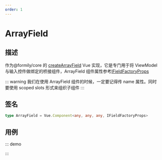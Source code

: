 ```yaml
---
order: 1
---
```


# ArrayField

## 描述

作为@formily/core 的 [createArrayField](https://core.formilyjs.org/api/models/form#createarrayfield) Vue 实现，它是专门用于将 ViewModel 与输入控件做绑定的桥接组件，ArrayField 组件属性参考[IFieldFactoryProps](https://core.formilyjs.org/api/models/form#ifieldfactoryprops)

::: warning
我们在使用 ArrayField 组件的时候，一定要记得传 name 属性。同时要使用 scoped slots 形式来组织子组件
:::

## 签名

```ts
type ArrayField = Vue.Component<any, any, any, IFieldFactoryProps>
```

## 用例

::: demo
<template>
  <FormProvider :form="form">
    <ArrayField name="array">
      <template #default="{ field }">
        <div v-for="(item, index) in field.value || []" :key="item.id" :style="{ marginBottom: '10px' }">
          <Space>
            <Field :name="`${index}.value`" :component="[Input]" />
            <Button @click="() => {
              field.remove(index)
            }">
              Remove
            </Button>
            <Button @click="() => {
              field.moveUp(index)
            }">
              Move Up
            </Button>
            <Button @click="() => {
              field.moveDown(index)
            }">
              Move Down
            </Button>
          </Space>
        </div>
        <Button @click="() => field.push({ id: Date.now(), value: '' })">Add</Button>
      </template>
    </ArrayField>
  </FormProvider>
</template>

<script>
import { Input, Space, Button } from 'ant-design-vue';
import { createForm } from '@formily/core'
import { FormProvider, ArrayField, Field } from '@formily/vue'
import 'ant-design-vue/dist/antd.css';

export default {
  components: { FormProvider, ArrayField, Field, Space, Button },
  data() {
    return {
      Input,
      form: createForm()
    }
  }
}
</script>

:::

